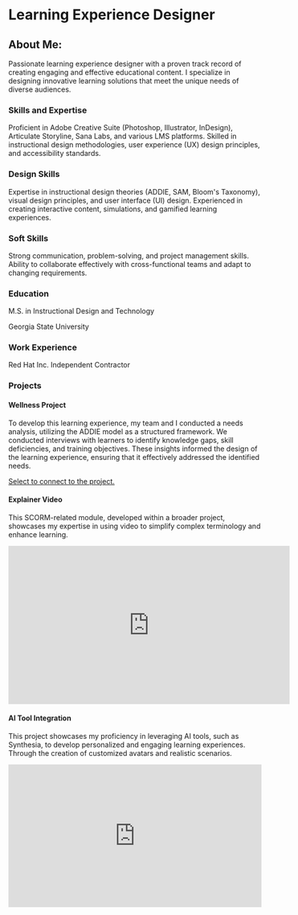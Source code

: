 # Learning Experience Designer

## About Me: 
Passionate learning experience designer with a proven track record of creating engaging and effective educational content. I specialize in designing innovative learning solutions that meet the unique needs of diverse audiences.

### Skills and Expertise
Proficient in Adobe Creative Suite (Photoshop, Illustrator, InDesign), Articulate Storyline, Sana Labs, and various LMS platforms. Skilled in instructional design methodologies, user experience (UX) design principles, and accessibility standards.

### Design Skills
Expertise in instructional design theories (ADDIE, SAM, Bloom's Taxonomy), visual design principles, and user interface (UI) design. Experienced in creating interactive content, simulations, and gamified learning experiences.

### Soft Skills
Strong communication, problem-solving, and project management skills. Ability to collaborate effectively with cross-functional teams and adapt to changing requirements.

### Education
M.S. in Instructional Design and Technology
<p>Georgia State University</p>

### Work Experience
Red Hat Inc.
Independent Contractor

### Projects
<h4>Wellness Project</h4>
To develop this learning experience, my team and I conducted a needs analysis, utilizing the ADDIE model as a structured framework. We conducted interviews with  learners to identify knowledge gaps, skill deficiencies, and training objectives. These insights informed the design of the learning experience, ensuring that it effectively addressed the identified needs.
<p><a href ="https://storage.googleapis.com/bryantrises/wellness-during-covid-19-raw-1_GNyCWl/content/index.html#/"> Select to connect to the project.</a></p>

<h4>Explainer Video</h4>
This SCORM-related module, developed within a broader project, showcases my expertise in using video to simplify complex terminology and enhance learning. 
<p><iframe width="560" height="315" src="https://www.youtube.com/embed/aCKh8EGZP_0?si=Zn2I-E8YLh1Rf5wp" title="YouTube video player" frameborder="0" allow="accelerometer; autoplay; clipboard-write; encrypted-media; gyroscope; picture-in-picture; web-share" referrerpolicy="strict-origin-when-cross-origin" allowfullscreen></iframe></p>

<h4>AI Tool Integration</h4>
This project showcases my proficiency in leveraging AI tools, such as Synthesia, to develop personalized and engaging learning experiences. Through the creation of customized avatars and realistic scenarios.
<p><div style="position: relative; overflow: hidden; aspect-ratio: 1920/1080"><iframe src="https://share.synthesia.io/embeds/videos/2c6c45aa-1d18-47df-b4bd-03d544eccb4e" loading="lazy" title="Synthesia video player - Empathy in Leadership: A Discussion" allowfullscreen allow="encrypted-media; fullscreen;" style="position: absolute; width: 100%; height: 100%; top: 0; left: 0; border: none; padding: 0; margin: 0; overflow:hidden;"></iframe></div></p>
